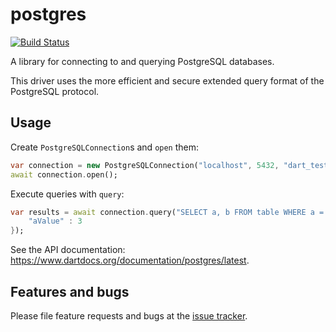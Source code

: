 # postgres

[![Build Status](https://travis-ci.org/stablekernel/postgresql-dart.svg?branch=master)](https://travis-ci.org/stablekernel/postgresql-dart)

A library for connecting to and querying PostgreSQL databases.

This driver uses the more efficient and secure extended query format of the PostgreSQL protocol.

## Usage

Create `PostgreSQLConnection`s and `open` them:

```dart
var connection = new PostgreSQLConnection("localhost", 5432, "dart_test", username: "dart", password: "dart");
await connection.open();
```

Execute queries with `query`:

```dart
var results = await connection.query("SELECT a, b FROM table WHERE a = @aValue", substitutionValues: {
    "aValue" : 3
});
```

See the API documentation: https://www.dartdocs.org/documentation/postgres/latest.

## Features and bugs

Please file feature requests and bugs at the [issue tracker][tracker].

[tracker]: http://github.com/stablekernel/dart-postgres/issues
